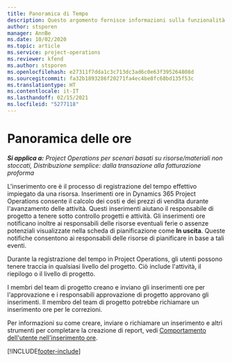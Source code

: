 ```yaml
---
title: Panoramica di Tempo
description: Questo argomento fornisce informazioni sulla funzionalità tempo in Dynamics 365 Project Operations.
author: stsporen
manager: AnnBe
ms.date: 10/02/2020
ms.topic: article
ms.service: project-operations
ms.reviewer: kfend
ms.author: stsporen
ms.openlocfilehash: e27311f7dda1c3c713dc3ad6c0e63f395264808d
ms.sourcegitcommit: fa32b1893286f20271fa4ec4be8fc68bd135f53c
ms.translationtype: HT
ms.contentlocale: it-IT
ms.lasthandoff: 02/15/2021
ms.locfileid: "5277118"
---
```

# <a name="time-overview"></a>Panoramica delle ore

_**Si applica a:** Project Operations per scenari basati su risorse/materiali non stoccati, Distribuzione semplice: dalla transazione alla fatturazione proforma_

L'inserimento ore è il processo di registrazione del tempo effettivo impiegato da una risorsa. Inserimenti ore in Dynamics 365 Project Operations consente il calcolo dei costi e dei prezzi di vendita durante l'avanzamento delle attività. Questi inserimenti aiutano il responsabile di progetto a tenere sotto controllo progetti e attività. Gli inserimenti ore notificano inoltre ai responsabili delle risorse eventuali ferie o assenze potenziali visualizzate nella scheda di pianificazione come **In uscita**. Queste notifiche consentono ai responsabili delle risorse di pianificare in base a tali eventi.

Durante la registrazione del tempo in Project Operations, gli utenti possono tenere traccia in qualsiasi livello del progetto. Ciò include l'attività, il riepilogo o il livello di progetto.

I membri del team di progetto creano e inviano gli inserimenti ore per l'approvazione e i responsabili approvazione di progetto approvano gli inserimenti. Il membro del team di progetto potrebbe richiamare un inserimento ore per le correzioni.

Per informazioni su come creare, inviare o richiamare un inserimento e altri strumenti per completare la creazione di report, vedi [Comportamento dell'utente nell'inserimento ore](ui-behavior-time.md).



[!INCLUDE[footer-include](../includes/footer-banner.md)]